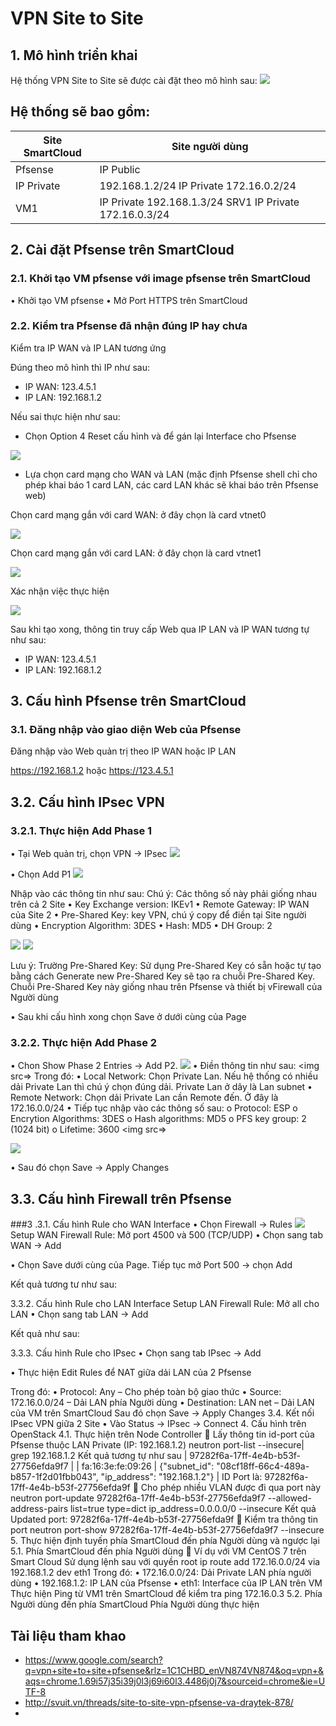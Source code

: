 # VPN Site to Site
## 1.	Mô hình triển khai
Hệ thống VPN Site to Site sẽ được cài đặt theo mô hình sau:
<img src=https://i.imgur.com/ZISYC9k.png>

## Hệ thống sẽ bao gồm:
|Site SmartCloud|Site người dùng|
|---------------|---------------|
|Pfsense|IP Public|123.4.5.1	vFirewall	IP Public	123.4.5.2
|IP Private|	192.168.1.2/24		IP Private	172.16.0.2/24
|VM1|	IP Private	192.168.1.3/24	SRV1	IP Private	172.16.0.3/24
## 2.	Cài đặt Pfsense trên SmartCloud
### 2.1. Khởi tạo VM pfsense với image pfsense trên SmartCloud
•	Khởi tạo VM pfsense
•	Mở Port HTTPS trên SmartCloud
### 2.2.	Kiểm tra Pfsense đã nhận đúng IP hay chưa

Kiểm tra IP WAN và IP LAN tương ứng

Đúng theo mô hình thì IP như sau:
- IP WAN: 123.4.5.1
- IP LAN: 192.168.1.2

Nếu sai thực hiện như sau:
-	Chọn Option 4 Reset cấu hình và để gán lại Interface cho Pfsense
<img src=https://i.imgur.com/672ESx8.png> 

-	Lựa chọn card mạng cho WAN và LAN (mặc định Pfsense shell chỉ cho phép khai báo 1 card LAN, các card LAN khác sẽ khai báo trên Pfsense web)

Chọn card mạng gắn với card WAN: ở đây chọn là card vtnet0

<img src=https://i.imgur.com/N6kfBXf.png> 

Chọn card mạng gắn với card LAN: ở đây chọn là card vtnet1

<img src=https://i.imgur.com/sXiQP7T.png>

Xác nhận việc thực hiện

<img src=https://i.imgur.com/vrshevI.png>

Sau khi tạo xong, thông tin truy cấp Web qua IP LAN và IP WAN tương tự như sau:
- IP WAN: 123.4.5.1
- IP LAN: 192.168.1.2

## 3.	Cấu hình Pfsense trên SmartCloud
### 3.1.	Đăng nhập vào giao diện Web của Pfsense
Đăng nhập vào Web quản trị theo IP WAN hoặc IP LAN

https://192.168.1.2 hoặc https://123.4.5.1

## 3.2.	Cấu hình IPsec VPN
### 3.2.1.	Thực hiện Add Phase 1
•	Tại Web quản trị, chọn VPN -> IPsec
<img src=https://i.imgur.com/U3H32Ul.png>

•	Chọn Add P1
<img src=https://i.imgur.com/fTfTlsA.png>

Nhập vào các thông tin như sau:
Chú ý: Các thông số này phải giống nhau trên cả 2 Site
•	Key Exchange version: IKEv1
•	Remote Gateway: IP WAN của Site 2
•	Pre-Shared Key: key VPN, chú ý copy để điền tại Site người dùng
•	Encryption Algorithm: 3DES
•	Hash: MD5
•	DH Group: 2

<img src=https://i.imgur.com/42mDnB1.png>

<img src=https://i.imgur.com/oFdmHDL.png>
 
Lưu ý: Trường Pre-Shared Key: Sử dụng Pre-Shared Key có sẵn hoặc tự tạo bằng cách Generate new Pre-Shared Key sẽ tạo ra chuỗi Pre-Shared Key. Chuỗi Pre-Shared Key này giống nhau trên Pfsense và thiết bị vFirewall của Người dùng

•	Sau khi cấu hình xong chọn Save ở dưới cùng của Page

### 3.2.2.	Thực hiện Add Phase 2

•	Chon Show Phase 2 Entries -> Add P2. 
<img src=g>
•	Điền thông tin như sau:
<img src=>
Trong đó:
•	Local Network: Chọn Private Lan. Nếu hệ thống có nhiều dải Private Lan thì chú ý chọn đúng dải. Private Lan ở dây là Lan subnet
•	Remote Network: Chọn dải Private Lan cần Remote đến. Ở đây là 172.16.0.0/24
•	Tiếp tục nhập vào các thông số sau:
o	Protocol: ESP
o	Encrytion Algorithms: 3DES
o	Hash algorithms: MD5
o	PFS key group: 2 (1024 bit)
o	Lifetime: 3600
<img src=>

<img src=https://i.imgur.com/tRIFD76.png>
 
•	Sau đó chọn Save -> Apply Changes
## 3.3.	Cấu hình Firewall trên Pfsense
###3 .3.1.	Cấu hình Rule cho WAN Interface
•	Chọn Firewall -> Rules 
 <img src=https://i.imgur.com/Hp1Jy3D.png>
Setup WAN Firewall Rule: Mở port 4500 và 500 (TCP/UDP)
•	Chọn sang tab WAN -> Add
 
•	Chọn Save dưới cùng của Page. Tiếp tục mở Port 500 -> chọn Add
 
Kết quả tương tư như sau: 
 
3.3.2.	Cấu hình Rule cho LAN Interface
Setup LAN Firewall Rule: Mở all cho LAN
•	Chọn sang tab LAN -> Add
 
Kết quả như sau:
 
3.3.3.	Cấu hình Rule cho IPsec
•	Chọn sang tab IPsec -> Add
 
•	Thực hiện Edit Rules để NAT giữa dải LAN của 2 Pfsense
 
Trong đó:
•	Protocol: Any – Cho phép toàn bộ giao thức
•	Source: 172.16.0.0/24 – Dải LAN phía Người dùng
•	Destination: LAN net – Dải LAN của VM trên SmartCloud
Sau đó chọn Save -> Apply Changes
3.4.	Kết nối IPsec VPN giữa 2 Site
•	Vào Status -> IPsec -> Connect
4.	Cấu hình trên OpenStack 
4.1.	Thực hiện trên Node Controller
	Lấy thông tin id-port của Pfsense thuộc LAN Private (IP: 192.168.1.2)
neutron port-list --insecure| grep 192.168.1.2
Kết quả tương tự như sau
| 97282f6a-17ff-4e4b-b53f-27756efda9f7 |      | fa:16:3e:fe:09:26 | {"subnet_id": "08cf18ff-66c4-489a-b857-1f2d01fbb043", "ip_address": "192.168.1.2"}    |
ID Port là: 97282f6a-17ff-4e4b-b53f-27756efda9f
	Cho phép nhiều VLAN được đi qua port này
neutron port-update 97282f6a-17ff-4e4b-b53f-27756efda9f7 --allowed-address-pairs list=true type=dict ip_address=0.0.0.0/0 --insecure
Kết quả
Updated port: 97282f6a-17ff-4e4b-b53f-27756efda9f
	Kiểm tra thông tin port
neutron port-show 97282f6a-17ff-4e4b-b53f-27756efda9f7 --insecure
5.	Thực hiện định tuyến phía SmartCloud đến phía Người dùng và ngược lại
5.1.	Phía SmartCloud đến phía Người dùng
	Ví dụ với VM CentOS 7 trên Smart Cloud
Sử dụng lệnh sau với quyền root
ip route add 172.16.0.0/24 via 192.168.1.2 dev eth1
Trong đó:
•	172.16.0.0/24: Dải Private LAN phía người dùng
•	192.168.1.2: IP LAN của Pfsense
•	eth1: Interface của IP LAN trên VM
Thực hiện Ping từ VM1 trên SmartCloud để kiểm tra
ping 172.16.0.3
5.2.	Phía Người dùng đến phía SmartCloud
Phía Người dùng thực hiện


## Tài liệu tham khao
- https://www.google.com/search?q=vpn+site+to+site+pfsense&rlz=1C1CHBD_enVN874VN874&oq=vpn+&aqs=chrome.1.69i57j35i39j0l3j69i60l3.4486j0j7&sourceid=chrome&ie=UTF-8
- http://svuit.vn/threads/site-to-site-vpn-pfsense-va-draytek-878/
-

